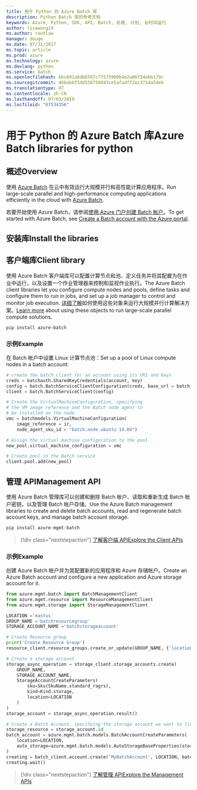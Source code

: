 ```yaml
---
title: 用于 Python 的 Azure Batch 库
description: Python Batch 库的参考文档
keywords: Azure, Python, SDK, API, Batch, 处理, 计划, 长时间运行
author: lisawong19
ms.author: routlaw
manager: douge
ms.date: 07/31/2017
ms.topic: article
ms.prod: azure
ms.technology: azure
ms.devlang: python
ms.service: batch
ms.openlocfilehash: bbc691a8db6597c77575900b4e2a06f34ebb179c
ms.sourcegitcommit: 46bebbf5dd558750043ce5afadff2ec3714a54e6
ms.translationtype: HT
ms.contentlocale: zh-CN
ms.lasthandoff: 07/03/2019
ms.locfileid: "67534356"
---
```

# <a name="azure-batch-libraries-for-python"></a><span data-ttu-id="2b1bc-104">用于 Python 的 Azure Batch 库</span><span class="sxs-lookup"><span data-stu-id="2b1bc-104">Azure Batch libraries for python</span></span>

## <a name="overview"></a><span data-ttu-id="2b1bc-105">概述</span><span class="sxs-lookup"><span data-stu-id="2b1bc-105">Overview</span></span>

<span data-ttu-id="2b1bc-106">使用 [Azure Batch](/azure/batch/batch-technical-overview) 在云中有效运行大规模并行和高性能计算应用程序。</span><span class="sxs-lookup"><span data-stu-id="2b1bc-106">Run large-scale parallel and high-performance computing applications efficiently in the cloud with [Azure Batch](/azure/batch/batch-technical-overview).</span></span>

<span data-ttu-id="2b1bc-107">若要开始使用 Azure Batch，请参阅[使用 Azure 门户创建 Batch 帐户](/azure/batch/batch-account-create-portal)。</span><span class="sxs-lookup"><span data-stu-id="2b1bc-107">To get started with Azure Batch, see [Create a Batch account with the Azure portal](/azure/batch/batch-account-create-portal).</span></span>

## <a name="install-the-libraries"></a><span data-ttu-id="2b1bc-108">安装库</span><span class="sxs-lookup"><span data-stu-id="2b1bc-108">Install the libraries</span></span>

## <a name="client-library"></a><span data-ttu-id="2b1bc-109">客户端库</span><span class="sxs-lookup"><span data-stu-id="2b1bc-109">Client library</span></span>
<span data-ttu-id="2b1bc-110">使用 Azure Batch 客户端库可以配置计算节点和池、定义任务并将其配置为在作业中运行，以及设置一个作业管理器来控制和监视作业执行。</span><span class="sxs-lookup"><span data-stu-id="2b1bc-110">The Azure Batch client libraries let you configure compute nodes and pools, define tasks and configure them to run in jobs, and set up a job manager to control and monitor job execution.</span></span> <span data-ttu-id="2b1bc-111">[详细了解](/azure/batch/batch-api-basics)如何使用这些对象来运行大规模并行计算解决方案。</span><span class="sxs-lookup"><span data-stu-id="2b1bc-111">[Learn more](/azure/batch/batch-api-basics) about using these objects to run large-scale parallel compute solutions.</span></span>

```bash
pip install azure-batch
```
### <a name="example"></a><span data-ttu-id="2b1bc-112">示例</span><span class="sxs-lookup"><span data-stu-id="2b1bc-112">Example</span></span>

<span data-ttu-id="2b1bc-113">在 Batch 帐户中设置 Linux 计算节点池：</span><span class="sxs-lookup"><span data-stu-id="2b1bc-113">Set up a pool of Linux compute nodes in a batch account:</span></span>

```python
# create the batch client for an account using its URI and keys
creds = batchauth.SharedKeyCredentials(account, key)
config = batch.BatchServiceClientConfiguration(creds, base_url = batch_url)
client = batch.BatchServiceClient(config)

# Create the VirtualMachineConfiguration, specifying
# the VM image reference and the Batch node agent to
# be installed on the node.
vmc = batchmodels.VirtualMachineConfiguration(
    image_reference = ir,
    node_agent_sku_id = "batch.node.ubuntu 14.04")

# Assign the virtual machine configuration to the pool
new_pool.virtual_machine_configuration = vmc

# Create pool in the Batch service
client.pool.add(new_pool)
```

## <a name="management-api"></a><span data-ttu-id="2b1bc-114">管理 API</span><span class="sxs-lookup"><span data-stu-id="2b1bc-114">Management API</span></span>
<span data-ttu-id="2b1bc-115">使用 Azure Batch 管理库可以创建和删除 Batch 帐户、读取和重新生成 Batch 帐户密钥，以及管理 Batch 帐户存储。</span><span class="sxs-lookup"><span data-stu-id="2b1bc-115">Use the Azure Batch management libraries to create and delete batch accounts, read and regenerate batch account keys, and manage batch account storage.</span></span>

```bash
pip install azure-mgmt-batch
```
> [!div class="nextstepaction"]
> [<span data-ttu-id="2b1bc-116">了解客户端 API</span><span class="sxs-lookup"><span data-stu-id="2b1bc-116">Explore the Client APIs</span></span>](/python/api/overview/azure/batch/client)

### <a name="example"></a><span data-ttu-id="2b1bc-117">示例</span><span class="sxs-lookup"><span data-stu-id="2b1bc-117">Example</span></span>
<span data-ttu-id="2b1bc-118">创建 Azure Batch 帐户并为其配置新的应用程序和 Azure 存储帐户。</span><span class="sxs-lookup"><span data-stu-id="2b1bc-118">Create an Azure Batch account and configure a new application and Azure storage account for it.</span></span>

```python
from azure.mgmt.batch import BatchManagementClient
from azure.mgmt.resource import ResourceManagementClient
from azure.mgmt.storage import StorageManagementClient

LOCATION ='eastus'
GROUP_NAME ='batchresourcegroup'
STORAGE_ACCOUNT_NAME ='batchstorageaccount'

# Create Resource group
print('Create Resource Group')
resource_client.resource_groups.create_or_update(GROUP_NAME, {'location': LOCATION})

# Create a storage account
storage_async_operation = storage_client.storage_accounts.create(
    GROUP_NAME,
    STORAGE_ACCOUNT_NAME,
    StorageAccountCreateParameters(
        sku=Sku(SkuName.standard_ragrs),
        kind=Kind.storage,
        location=LOCATION
    )
)
storage_account = storage_async_operation.result()

# Create a Batch Account, specifying the storage account we want to link
storage_resource = storage_account.id
batch_account = azure.mgmt.batch.models.BatchAccountCreateParameters(
    location=LOCATION,
    auto_storage=azure.mgmt.batch.models.AutoStorageBaseProperties(storage_resource)
)
creating = batch_client.account.create('MyBatchAccount', LOCATION, batch_account)
creating.wait()
```

> [!div class="nextstepaction"]
> [<span data-ttu-id="2b1bc-119">了解管理 API</span><span class="sxs-lookup"><span data-stu-id="2b1bc-119">Explore the Management APIs</span></span>](/python/api/overview/azure/batch/management)
